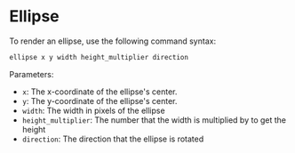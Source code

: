 # Ellipse

To render an ellipse, use the following command syntax:

```js
ellipse x y width height_multiplier direction
```

Parameters:

* `x`: The x-coordinate of the ellipse's center.
* `y`: The y-coordinate of the ellipse's center.
* `width`: The width in pixels of the ellipse
* `height_multiplier`: The number that the width is multiplied by to get the height
* `direction`: The direction that the ellipse is rotated

